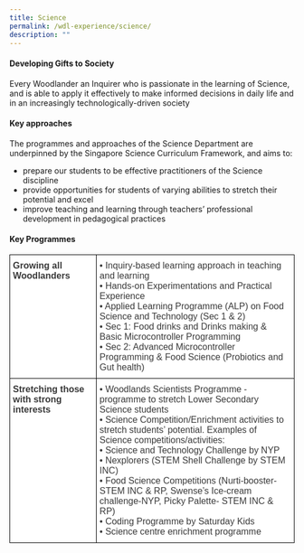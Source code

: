 ```yaml
---
title: Science
permalink: /wdl-experience/science/
description: ""
---
```

#### Developing Gifts to Society

Every Woodlander an Inquirer who is passionate in the learning of Science, and is able to apply it effectively to make informed decisions in daily life and in an increasingly technologically-driven society

#### Key approaches

The programmes and approaches of the Science Department are underpinned by the Singapore Science Curriculum Framework, and aims to:

*   prepare our students to be effective practitioners of the Science discipline
*   provide opportunities for students of varying abilities to stretch their potential and excel
*   improve teaching and learning through teachers’ professional development in pedagogical practices

#### Key Programmes

<style type="text/css">
.tg  {border-collapse:collapse;border-spacing:0;margin:0px auto;}
.tg td{border-color:black;border-style:solid;border-width:1px;font-family:Arial, sans-serif;font-size:14px;
  overflow:hidden;padding:10px 5px;word-break:normal;}
.tg th{border-color:black;border-style:solid;border-width:1px;font-family:Arial, sans-serif;font-size:14px;
  font-weight:normal;overflow:hidden;padding:10px 5px;word-break:normal;}
.tg .tg-oku2{background-color:#FFF;color:#3A3A3A;font-size:16px;text-align:left;vertical-align:top}
.tg .tg-l8if{background-color:#FFF;color:#3A3A3A;font-size:16px;font-weight:bold;text-align:left;vertical-align:top}
</style>
<table class="tg">
<tbody>
  <tr>
    <td class="tg-l8if"><span style="font-weight:bold;font-style:inherit">Growing all Woodlanders</span></td>
    <td class="tg-oku2"><span style="font-weight:400;font-style:normal">•</span><span style="font-weight:400;font-style:inherit"> Inquiry-based learning approach in teaching and learning</span><br><span style="font-weight:400;font-style:normal">•</span><span style="font-weight:400;font-style:inherit"> Hands-on Experimentations and Practical Experience </span><br><span style="font-weight:400;font-style:normal">•</span><span style="font-weight:400;font-style:inherit"> Applied Learning Programme (ALP) on Food Science and Technology (Sec 1 &amp; 2)</span><br><span style="font-weight:400;font-style:normal">•</span><span style="font-weight:400;font-style:inherit"> Sec 1: Food drinks and Drinks making &amp; Basic Microcontroller Programming </span><br><span style="font-weight:400;font-style:normal">•</span><span style="font-weight:400;font-style:inherit"> Sec 2: Advanced Microcontroller Programming &amp; Food Science (Probiotics and Gut health)</span></td>
  </tr>
  <tr>
    <td class="tg-l8if"><span style="font-weight:bold;font-style:inherit">Stretching those with strong interests</span></td>
    <td class="tg-oku2"><span style="font-weight:400;font-style:normal">•</span><span style="font-weight:400;font-style:inherit"> Woodlands Scientists Programme - programme to stretch Lower Secondary Science students </span><br><span style="font-weight:400;font-style:normal">•</span><span style="font-weight:400;font-style:inherit"> Science Competition/Enrichment activities to stretch students’ potential. Examples of Science competitions/activities:</span><br><span style="font-weight:400;font-style:normal">•</span><span style="font-weight:400;font-style:inherit"> Science and Technology Challenge by NYP</span><br><span style="font-weight:400;font-style:normal">•</span><span style="font-weight:400;font-style:inherit"> Nexplorers (STEM Shell Challenge by STEM INC)</span><br><span style="font-weight:400;font-style:normal">•</span><span style="font-weight:400;font-style:inherit"> Food Science Competitions (Nurti-booster- STEM INC &amp; RP, Swense’s Ice-cream challenge-NYP, Picky Palette- STEM INC &amp; RP)</span><br><span style="font-weight:400;font-style:normal">•</span><span style="font-weight:400;font-style:inherit"> Coding Programme by Saturday Kids </span><br><span style="font-weight:400;font-style:normal">•</span><span style="font-weight:400;font-style:inherit"> Science centre enrichment programme</span></td>
  </tr>
</tbody>
</table>